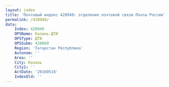 ```yaml
---
layout: index
title: 'Почтовый индекс 420949: отделение почтовой связи Почты России'
permalink: /420949/
data:
    Index: 420949
    OPSName: Казань-ДТИ
    OPSType: ДТИ
    OPSSubm: 420069
    Region: 'Татарстан Республика'
    Autonom: ''
    Area: ''
    City: Казань
    City1: ''
    ActDate: '20160518'
    IndexOld: ''
---
```

